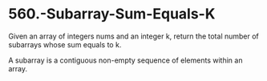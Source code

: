 # 560.-Subarray-Sum-Equals-K

Given an array of integers nums and an integer k, return the total number of subarrays whose sum equals to k.

A subarray is a contiguous non-empty sequence of elements within an array.
